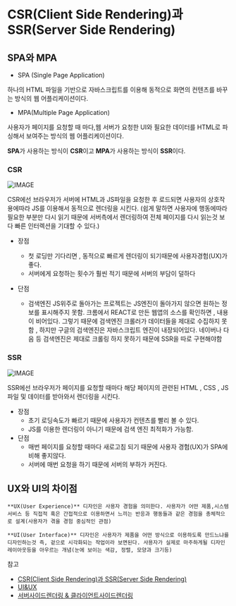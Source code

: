 # CSR(Client Side Rendering)과 SSR(Server Side Rendering)

## SPA와 MPA

+ SPA (Single Page Application)

하나의 HTML 파일을 기반으로 자바스크립트를 이용해 동적으로 화면의 컨텐츠를 바꾸는 방식의 웹 어플리케이션이다.

+ MPA(Multiple Page Application)

사용자가 페이지를 요청할 때 마다,웹 서버가 요청한 UI와 필요한 데이터를 HTML로 파싱해서 보여주는 방식의 웹 어플리케이션이다.

**SPA**가 사용하는 방식이 **CSR**이고 **MPA**가 사용하는 방식이 **SSR**이다. 

### CSR

![IMAGE](https://github.com/baeharam/Must-Know-About-Frontend/raw/master/images/frontend/CSR.png)


CSR에선 브라우저가 서버에 HTML과 JS파일을 요청한 후 로드되면 사용자의 상호작용에따라 JS를 이용해서 동적으로 렌더링을 시킨다.
(쉽게 말하면 사용자에 행동에따라 필요한 부분만 다시 읽기 때문에 서버측에서 렌더링하여 전체 페이지를 다시 읽는것 보다 빠른 인터렉션을 기대할 수 있다.)

+ 장점
    - 첫 로딩만 기다리면 , 동적으로 빠르게 렌더링이 되기때문에 사용자경험(UX)가 좋다.
    - 서버에게 요청하는 횟수가 훨씬 적기 때문에 서버의 부담이 덜하다

+ 단점
    - 검색엔진
    JS위주로 돌아가는 프로젝트는 JS엔진이 돌아가지 않으면 원하는 정보를 표시해주지 못함.
    크롬에서 REACT로 만든 웹앱의 소스를 확인하면 , 내용이 비어있다.
    그렇기 때문에 검색엔진 크롤러가 데이터들을 제대로 수집하지 못함 , 하지만 구글의 검색엔진은 자바스크립트 엔진이 내장되어있다. 네이버나 다음 등 검색엔진은 제대로 크롤링 하지 못하기 때문에 SSR을 따로 구현해야함



### SSR

![IMAGE](https://github.com/baeharam/Must-Know-About-Frontend/raw/master/images/frontend/SSR.png)

SSR에선 브라우저가 페이지를 요청할 때마다 해당 페이지의 관련된 HTML , CSS , JS 파일 및 데이터를 받아와서 렌더링을 시킨다.

+ 장점
    - 초기 로딩속도가 빠르기 때문에 사용자가 컨텐츠를 빨리 볼 수 있다.
    - JS를 이용한 렌더링이 아니기 때문에 검색 엔진 최적화가 가능함.
+ 단점
    - 매번 페이지를 요청할 때마다 새로고침 되기 때문에 사용자 경험(UX)가 SPA에비해 좋지않다.
    - 서버에 매번 요청을 하기 때문에 서버의 부하가 커진다.



## UX와 UI의 차이점

    **UX(User Experience)** 디자인은 사용자 경험을 의미한다. 사용자가 어떤 제품,시스템 서비스 등 직접적 혹은 간접적으로 이용하면서 느끼는 반응과 행동들과 같은 경험을 총체적으로 설계(사용자가 겪을 경험 중심적인 관점)

    **UI(User Interface)** 디자인은 사용자가 제품을 어떤 방식으로 이용하도록 만드느냐를 디자인하는것 즉, 겉으로 시각화되는 작업이라 보면된다. 사용자가 실제로 마주하게될 디자인 레이아웃등을 아우르는 개념(눈에 보이는 색감, 정렬, 모양과 크기등)

참고
+ [CSR(Client Side Rendering)과 SSR(Server Side Rendering)](https://github.com/baeharam/Must-Know-About-Frontend/blob/master/Notes/frontend/csr-ssr.md)
+ [UI&UX](http://media.fastcampus.co.kr/knowledge/about-uxuidesign/)    
+ [서버사이드렌더링 & 클라이언트사이드렌더링](https://velog.io/@zansol/%ED%99%95%EC%9D%B8%ED%95%98%EA%B8%B0-%EC%84%9C%EB%B2%84%EC%82%AC%EC%9D%B4%EB%93%9C%EB%A0%8C%EB%8D%94%EB%A7%81SSR-%ED%81%B4%EB%9D%BC%EC%9D%B4%EC%96%B8%ED%8A%B8%EC%82%AC%EC%9D%B4%EB%93%9C%EB%A0%8C%EB%8D%94%EB%A7%81CSR)